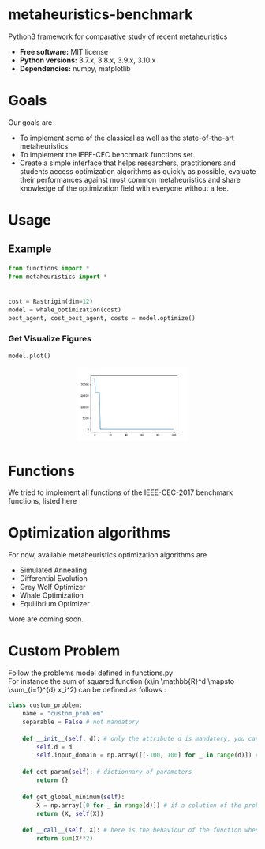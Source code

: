 # metaheuristics-benchmark
Python3 framework for comparative study of recent metaheuristics

* **Free software:** MIT license
* **Python versions:** 3.7.x, 3.8.x, 3.9.x, 3.10.x
* **Dependencies:** numpy, matplotlib

# Goals

Our goals are
- To implement some of the classical as well as the state-of-the-art metaheuristics.
- To implement the IEEE-CEC benchmark functions set.
- Create a simple interface that helps researchers, practitioners and students access optimization algorithms as quickly as possible, evaluate their performances against most common metaheuristics and share knowledge of the optimization field with everyone without a fee.

# Usage

## Example

```python
from functions import *
from metaheuristics import *


cost = Rastrigin(dim=12) 
model = whale_optimization(cost)
best_agent, cost_best_agent, costs = model.optimize()
```

### Get Visualize Figures
```python
model.plot()
```
<p align="center">
  <img alt="Light" src="example1.png" width="45%">
</p>

# Functions

We tried to implement all functions of the IEEE-CEC-2017 benchmark functions, <a src="https://github.com/P-N-Suganthan/CEC2017-BoundContrained">listed here</a>

# Optimization algorithms
For now, available metaheuristics optimization algorithms are
- Simulated Annealing
- Differential Evolution
- Grey Wolf Optimizer
- Whale Optimization
- Equilibrium Optimizer

More are coming soon.

# Custom Problem
Follow the problems model defined in functions.py\
For instance the sum of squared function \(x\in \mathbb{R}^d \mapsto \sum_{i=1}^{d} x_i^2\) can be defined as follows :

```python
class custom_problem:
    name = "custom_problem"
    separable = False # not mandatory

    def __init__(self, d): # only the attribute d is mandatory, you can add if needed
        self.d = d
        self.input_domain = np.array([[-100, 100] for _ in range(d)]) # CEC default search domain

    def get_param(self): # dictionnary of parameters
        return {}

    def get_global_minimum(self):
        X = np.array([0 for _ in range(d)]) # if a solution of the problem is known...
        return (X, self(X))

    def __call__(self, X): # here is the behaviour of the function when it is call
        return sum(X**2)
 ```
